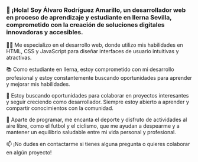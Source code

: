 ### 👋 ¡Hola! Soy Álvaro Rodríguez Amarillo, un desarrollador web en proceso de aprendizaje y estudiante en Ilerna Sevilla, comprometido con la creación de soluciones digitales innovadoras y accesibles.

👨‍💻 Me especializo en el desarrollo web, donde utilizo mis habilidades en HTML, CSS y JavaScript para diseñar interfaces de usuario intuitivas y atractivas.

📚 Como estudiante en Ilerna, estoy comprometido con mi desarrollo profesional y estoy constantemente buscando oportunidades para aprender y mejorar mis habilidades. 

💼 Estoy buscando oportunidades para colaborar en proyectos interesantes y seguir creciendo como desarrollador. Siempre estoy abierto a aprender y compartir conocimientos con la comunidad.

🌱 Aparte de programar, me encanta el deporte y disfruto de actividades al aire libre, como el futbol y el ciclismo, que me ayudan a despearme y a mantener un equilibrio saludable entre mi vida personal y profesional.

📫 ¡No dudes en contactarme si tienes alguna pregunta o quieres colaborar en algún proyecto!


